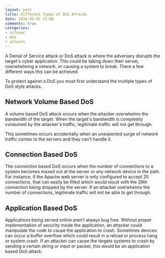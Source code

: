 ```yaml
---
layout: post
title: Different Types of DoS Attacks
date: 2016-05-01 11:06
comments: true
categories:
- infosec
- dos
- attacks
---
```

A Denial of Service attack or DoS attack is where the adversary disrupts the target's cyber application. This could be taking down their server, overwhelming a network, or causing a system to break. There a few different ways this can be achieved.

To protect against a DoS you must first understand the multiple types of DoS style attacks.

## Network Volume Based DoS

A volume based DoS attack occurs when the attacker overwhelms the bandwidth of the target. When the target's bandwidth is completely consumed by the attacker's traffic, legitimate traffic will not get through.

This sometimes occurs accidentally when an unexpected surge of network traffic comes to the servers and they can't handle it. 

## Connection Based DoS

The connection based DoS occurs when the number of connections to a system becomes maxed out at the server or any network device in the path. For instance, if the Apache web server is only configured to accept 25 connections, that can easily be filled which would result with the 26th connection being dropped by the server. If an attacker overwhelms the number of connections, legitimate traffic will not be able to get through.

## Application Based DoS

Applications being served online aren't always bug free. Without proper implementation of security inside the application, an attacker could manipulate the code to cause the application to crash. Sometimes devices can occur a buffer overflow which could result in a reload or process hang or system crash. If an attacker can cause the targets systems to crash by sending a certain string or input or packet, this would be an application based DoS attack.






